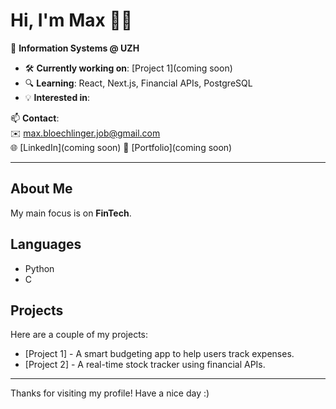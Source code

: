 # Hi, I'm Max 👋🏼

🎯 **Information Systems @ UZH**

- 🛠️ **Currently working on**: [Project 1](coming soon)
- 🔍 **Learning**: React, Next.js, Financial APIs, PostgreSQL
- 💡 **Interested in**: 

📫 **Contact**:  
✉️ [max.bloechlinger.job@gmail.com](mailto:max.bloechlinger.job@gmail.com)  
🌐 [LinkedIn](coming soon) 
🔗 [Portfolio](coming soon)

---

## About Me
My main focus is on **FinTech**.

## Languages
- Python
- C 

## Projects
Here are a couple of my projects:
- [Project 1] - A smart budgeting app to help users track expenses.
- [Project 2] - A real-time stock tracker using financial APIs.

---

Thanks for visiting my profile! Have a nice day :)

